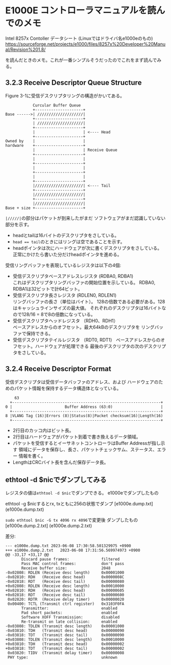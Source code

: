 # E1000E コントローラマニュアルを読んでのメモ

Intel 8257x Contoller データシート (Linuxではドライバ名e1000eのもの)
https://sourceforge.net/projects/e1000/files/8257x%20Developer%20Manual/Revision%201.8/

を読んだときのメモ。これが一番シンプルそうだったのでこれをまず読んでみる。

## 3.2.3 Receive Descriptor Queue Structure

Figure 3-1に受信デスクリプタリングの構造がかいてある。

```
            Curcular Buffer Queue
            +---------------------+
Base ------>| ////////////////////|
            +---------------------+
            | ////////////////////|
            +---------------------+
            |                     | <---- Head
            +---------------------+
Owned by    |                     | 
hardware    +---------------------+ 
            |                     | Receive Queue
            +---------------------+  
            |                     |
            +---------------------+
            |                     |
            +---------------------+
            |                     |
            +---------------------+
            |/////////////////////| <---- Tail
            +---------------------+
            |/////////////////////|
            +---------------------+
            |/////////////////////|
Base + size +---------------------+
```

``|/////|``の部分はパケットが到来したがまだ
ソフトウェアがまだ認識していない部分を示す。

- headとtailは16バイトのデスクリプタをさしている。
- ``head == tail``のときにはリングは空であることを示す。
- headポインタは次にハードウェアが次に書くデスクリプタをさしている。
正常にかけたら書いた分だけheadポインタを進める。

受信リングバッファを表現しているレジスタは以下の4個:

- 受信デスクリプタベースアドレスレジスタ (RDBA0, RDBA1)<br>
これはデスクリプタリングバッファの開始位置を示している。
RDBA0, RDBA1は32ビットで計64ビット。
- 受信デスクリプタ長さレジスタ (RDLEN0, RDLEN1)<br>
リングバッファの長さ（単位はバイト）。
128の倍数である必要がある。128はキャッシュラインサイズの最大値。
それぞれのデスクリプタは16バイトなので128/16 = 8で8の倍数になっている。
- 受信デスクリプタヘッドレジスタ （RDH0、RDH1）<br>
ベースアドレスからのオフセット。最大64kBのデスクリプタを
リングバッファで保持できる。
- 受信デスクリプタテイルレジスタ （RDT0, RDT1）
ベースアドレスからのオフセット。ハードウェアが処理できる
最後のデスクリプタの次のデスクリプタをさしている。

## 3.2.4 Receive Descriptor Format

受信デスクリプタは受信データバッファのアドレス、および
ハードウェアのためのパケット情報を保持するデータ構造体となっている。

```
    63
  +-----------------------------------------------------------------+
0 |                       Buffer Address (63:0)                     |
  +-----------------------------------------------------------------+
8 |VLANG Tag (16)|Errors (8)|Status(8)|Packet checksum(16)|Length(16)
  +-----------------------------------------------------------------+
```

- 2行目のカッコ内はビット長。
- 2行目はハードウェアがパケット到着で書き換えるデータ領域。
- パケットを受信するとイーサネットコントローラはBuffer Addressが指し示す
領域にデータを保存し、長さ、パケットチェックサム、ステータス、エラー
情報を書く。
- LengthはCRCバイト長を含んだ保存データ長。

## ethtool -d $nicでダンプしてみる

レジスタの値は``ethtool -d $nic``でダンプできる。
e1000eでダンプしたもの

ethtool -g $nicするとrx, txともに256の状態でダンプ
[e1000e.dump.txt]
(e1000e.dump.txt)

``sudo ethtool $nic -G tx 4096 rx 4096``で変更後
ダンプしたもの
[e1000e.dump.2.txt]
(e1000e.dump.2.txt)

差分:
```
--- e1000e.dump.txt	2023-06-08 17:30:58.501329975 +0900
+++ e1000e.dump.2.txt	2023-06-08 17:31:56.569974973 +0900
@@ -33,17 +33,17 @@
       Discard pause frames:              filtered
       Pass MAC control frames:           don't pass
       Receive buffer size:               2048
-0x02808: RDLEN (Receive desc length)     0x00001000
-0x02810: RDH   (Receive desc head)       0x0000008C
-0x02818: RDT   (Receive desc tail)       0x00000080
+0x02808: RDLEN (Receive desc length)     0x00010000
+0x02810: RDH   (Receive desc head)       0x00000605
+0x02818: RDT   (Receive desc tail)       0x00000600
 0x02820: RDTR  (Receive delay timer)     0x00000020
 0x00400: TCTL (Transmit ctrl register)   0x3103F0FA
       Transmitter:                       enabled
       Pad short packets:                 enabled
       Software XOFF Transmission:        disabled
       Re-transmit on late collision:     enabled
-0x03808: TDLEN (Transmit desc length)    0x00001000
-0x03810: TDH   (Transmit desc head)      0x00000090
-0x03818: TDT   (Transmit desc tail)      0x00000090
+0x03808: TDLEN (Transmit desc length)    0x00010000
+0x03810: TDH   (Transmit desc head)      0x00000002
+0x03818: TDT   (Transmit desc tail)      0x00000002
 0x03820: TIDV  (Transmit delay timer)    0x00000008
 PHY type:                                unknown
```



